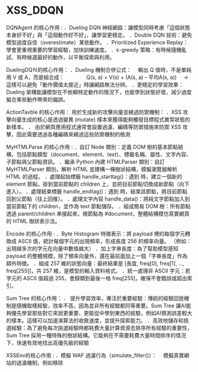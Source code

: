 # XSS_DDQN
DQNAgent 的核心作用 :
．Dueling DQN 神經網路：讓模型同時考慮「這個狀態本身好不好」與「這個動作好不好」，讓學習更穩定。
．Double DQN 技術：避免模型過度自信（overestimate）某些動作。
．Prioritized Experience Replay：學會更重視重要的學習經驗，加快訓練速度。
．ε-greedy 策略：有時候隨機亂試、有時候選最好的動作，以平衡探索與利用。

DuelingDQＮ的核心作用：
．Dueling 機制合併公式：
　輸出 Q 值時，不是單純用 V 或 A，而是組合成：
　　　　Q(s, a) = V(s) + (A(s, a) - 平均A(s, a))
　→ 這樣可以避免「動作價值太接近」時讓網路無法分辨。
．更穩定的學習效果：Dueling 架構能讓模型在不依賴特定動作的情況下，也能學到狀態好壞，減少過度擬合某些動作帶來的偏誤。

ActionTavble 的核心作用：
用於生成新的攻擊向量並繞過防禦機制：
    ．XSS 攻擊向量生成的核心是透過變異 (mutate) 樣本來獲得能夠觸發目標程式異常狀態的新樣本。
    ． 由於網頁應用程式通常會設置過濾、編碼等防禦措施來防禦 XSS 攻擊，因此需要透過各種編碼來繞過這些防禦機制的檢測

MyHTMLParse 的核心作用 :
．自訂 Node 類別：定義 DOM 樹的基本節點結構，包括節點類型（document、element、text）、標籤名稱、屬性、文字內容、子節點與父節點資訊。
．繼承 Python 內建 HTMLParser 類別：自訂 MyHTMLParser 類別，解析 HTML 並建構一棵樹狀結構，模擬瀏覽器解析 HTML 的過程。
．處理起始標籤 handle_starttag()：遇到 <tag> 時，建立一個新的 element 節點，掛到當前節點的 children 上，並把目前節點切換成新節點（向下進入）。
．處理結束標籤 handle_endtag()：遇到 </tag> 時，結束該節點，將目前節點回到父節點（往上回推）。
．處理文字內容 handle_data()：將純文字節點加入到當前節點下的 children，並作為 text 節點儲存。
．組成簡易 DOM 樹：所有節點透過 parent/children 串接起來，根節點為 #document，整體結構模仿真實網頁的 HTML 樹狀表示法。

Encode 的核心作用 :
．Byte Histogram 特徵表示：將 payload 裡的每個字元轉換成 ASCII 值，統計每個字元的出現頻率，形成長度 256 的頻率向量。
（例如：出現越多次的字元在向量中數值越大）
．加上字串長度：為了幫助模型感知 payload 的整體規模，除了頻率向量外，還在最前面加上一個「字串長度」作為額外特徵。
．組成 257 維的狀態向量：最終結果是 [長度, freq[0], freq[1], ..., freq[255]]，共 257 維，是模型的輸入資料格式。
．統一處理非 ASCII 字元：若字元的 ASCII 值超過 255，會歸類到最後一格 freq[255]，確保不會錯誤或超出索引。

Sum Tree 的核心作用：
． 提升學習效率，專注於重要經驗：傳統的經驗回放機制是隨機取樣經驗，效率不高，因為並非所有經驗都同等重要。Sum Tree 讓AI能夠優先學習那些對它來說更重要、更能從中學到東西的經驗，例如AI預測誤差較大的樣本。這樣可以加速演算法的收斂速度，並提升探索能力。
．高效地儲存和挑選經驗：為了避免每次挑選經驗時都耗費大量計算資源去排序所有經驗的重要性，Sum Tree 採用一種特殊的樹狀結構。它能夠在不需要耗費大量時間排序的情況下，快速有效地找出高優先級的經驗

XSSEnv的核心作用 : 
．模擬 WAF 過濾行為（simulate_filter()）：
　模擬真實網站的過濾機制，例如移除 <script>、去除 javascript:、消除 onerror= 等攻擊語法。
．套用變異動作（step()）：
　接收 AI 選擇的某個變異策略（從 ActionTable.py），套用在目前的 payload 上，並產生新的 payload。
．靜態分析檢查攻擊是否成功（_static_check_trigger()）：
　用 MyHTMLParse.py 解析變異後的 payload，檢查是否還包含可疑函數（如 alert、prompt），若有可能觸發 XSS。
．動態驗證（可選，_dynamic_verify()）：
　可進一步接入 Selenium WebDriver 等工具，模擬瀏覽器實際點擊/顯示是否真的會彈窗，是更真實的驗證方式。
．計算 reward（回饋分數）：
　成功觸發彈窗 → 給予主獎勵 +10 分。
　沒成功 → 利用 Levenshtein 編輯距離 計算變異後 payload 與過濾後結果的差異，給予類似度獎勵（越像越好）。
　動作結束條件：成功觸發，或達到最大步數。
．更新狀態與輸出結果：
　每次 step() 完會回傳新狀態向量、reward 值、是否結束、額外資訊（如是否觸發成功）。
